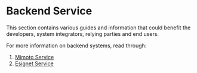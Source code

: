 # Backend Service

This section contains various guides and information that could benefit the developers, system integrators, relying parties and end users.

For more information on backend systems, read through:

1. [Mimoto Service](../backend-systems/backend-systems/mimoto-service.md)
2. [Esignet Service](../backend-systems/backend-systems/esignet.md)
